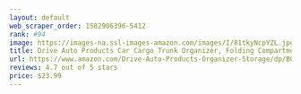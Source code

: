 ```yaml
---
layout: default 
﻿web_scraper_order: 1582906396-5412
rank: #94
image: https://images-na.ssl-images-amazon.com/images/I/81tkyNcpYZL.jpg
title: Drive Auto Products Car Cargo Trunk Organizer, Folding Compartments Are Easily Expandable To…
url: https://www.amazon.com/Drive-Auto-Products-Organizer-Storage/dp/B071F82CYJ/ref=zg_mw_automotive_94?_encoding=UTF8&psc=1&refRID=71P7PJZXCW0B4SNTTKSK
reviews: 4.7 out of 5 stars
price: $23.99 
---
```

